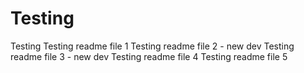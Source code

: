 # Testing
Testing
Testing readme file 1
Testing readme file 2 - new dev
Testing readme file 3 - new dev
Testing readme file 4
Testing readme file 5

